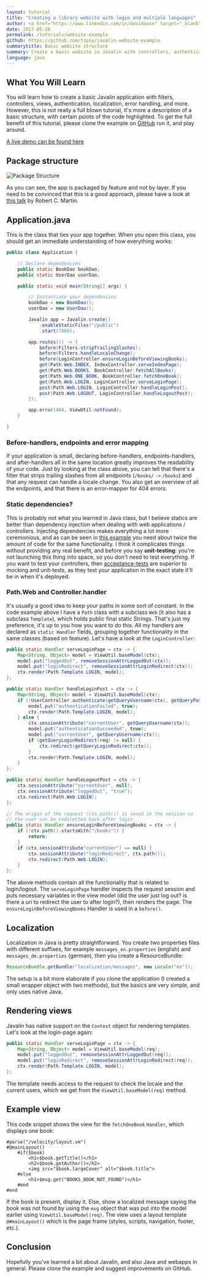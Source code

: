 ```yaml
---
layout: tutorial
title: "Creating a library website with login and multiple languages"
author: <a href="https://www.linkedin.com/in/davidaase" target="_blank">David Åse</a>
date: 2017-05-26
permalink: /tutorials/website-example
github: https://github.com/tipsy/javalin-website-example
summarytitle: Basic website structure
summary: Create a basic website in Javalin with controllers, authentication, localization, etc.
language: java
---
```


## What You Will Learn

You will learn how to create a basic Javalin application with filters,
controllers, views, authentication, localization, error handling, and more.
However, this is not really a full blown tutorial, it's more a description of a
basic structure, with certain points of the code highlighted. To get the full
benefit of this tutorial, please clone the example on
[GitHub](https://github.com/tipsy/javalin-website-example) run it, and play around.

[A live demo can be found here](http://javalin-website-example.herokuapp.com/index)

## Package structure
<img src="/img/posts/websiteExample/packageOverview.png" alt="Package Structure">

As you can see, the app is packaged by feature and not by layer.
If you need to be convinced that this is a good approach,
please have a look at [this talk](https://www.youtube.com/watch?v=Nsjsiz2A9mg&feature=youtu.be&t=416)
by Robert C. Martin.

## Application.java

This is the class that ties your app together.
When you open this class, you should get an immediate
understanding of how everything works:

~~~java
public class Application {

    // Declare dependencies
    public static BookDao bookDao;
    public static UserDao userDao;

    public static void main(String[] args) {

        // Instantiate your dependencies
        bookDao = new BookDao();
        userDao = new UserDao();

        Javalin app = Javalin.create()
            .enableStaticFiles("/public")
            .start(7000);

        app.routes(() -> {
            before(Filters.stripTrailingSlashes);
            before(Filters.handleLocaleChange);
            before(LoginController.ensureLoginBeforeViewingBooks);
            get(Path.Web.INDEX, IndexController.serveIndexPage);
            get(Path.Web.BOOKS, BookController.fetchAllBooks);
            get(Path.Web.ONE_BOOK, BookController.fetchOneBook);
            get(Path.Web.LOGIN, LoginController.serveLoginPage);
            post(Path.Web.LOGIN, LoginController.handleLoginPost);
            post(Path.Web.LOGOUT, LoginController.handleLogoutPost);
        });

        app.error(404, ViewUtil.notFound);
    }

}
~~~

### Before-handlers, endpoints and error mapping
If your application is small, declaring before-handlers, endpoints-handlers, and after-handlers all
in the same location greatly improves the readability of your code.
Just by looking at the class above, you can tell that there's a filter that
strips trailing slashes from all endpoints (`/books/` `->` `/books`) and that any request
can handle a locale change. You also get an overview of all the endpoints, and that
there is an error-mapper for 404 errors.

### Static dependencies?
This is probably not what you learned in Java class, but I believe statics
are better than dependency injection when dealing with web applications / controllers.
Injecting dependencies makes everything a lot more ceremonious, and as can be seen in
[this example](https://glot.io/snippets/efivlwbva5) you need about twice the amount of
code for the same functionality. I think it complicates things without providing
any real benefit, and before you say **unit-testing**: you're not launching this thing
into space, so you don't need to test everything. If you want to test your controllers,
then [acceptance-tests](https://github.com/FluentLenium/FluentLenium)
are superior to mocking and unit-tests, as they test your application in the
exact state it'll be in when it's deployed.

### Path.Web and Controller.handler
It's usually a good idea to keep your paths in some sort of constant.
In the code example above I have a `Path` class with a subclass `Web`
(it also has a subclass `Template`), which holds public final static Strings.
That's just my preference, it's up to you how you want to do this.
All my handlers are declared as `static Handler` fields, grouping together
functionality in the same classes (based on feature). Let's have a look at the `LoginController`:

~~~java
public static Handler serveLoginPage = ctx -> {
    Map<String, Object> model = ViewUtil.baseModel(ctx);
    model.put("loggedOut", removeSessionAttrLoggedOut(ctx));
    model.put("loginRedirect", removeSessionAttrLoginRedirect(ctx));
    ctx.render(Path.Template.LOGIN, model);
};

public static Handler handleLoginPost = ctx -> {
    Map<String, Object> model = ViewUtil.baseModel(ctx);
    if (!UserController.authenticate(getQueryUsername(ctx), getQueryPassword(ctx))) {
        model.put("authenticationFailed", true);
        ctx.render(Path.Template.LOGIN, model);
    } else {
        ctx.sessionAttribute("currentUser", getQueryUsername(ctx));
        model.put("authenticationSucceeded", true);
        model.put("currentUser", getQueryUsername(ctx));
        if (getQueryLoginRedirect(req) != null) {
            ctx.redirect(getQueryLoginRedirect(ctx));
        }
        ctx.render(Path.Template.LOGIN, model);
    }
};

public static Handler handleLogoutPost = ctx -> {
    ctx.sessionAttribute("currentUser", null);
    ctx.sessionAttribute("loggedOut", "true");
    ctx.redirect(Path.Web.LOGIN);
};

// The origin of the request (ctx.path()) is saved in the session so
// the user can be redirected back after login
public static Handler ensureLoginBeforeViewingBooks = ctx -> {
    if (!ctx.path().startsWith("/books")) {
        return;
    }
    if (ctx.sessionAttribute"currentUser") == null) {
        ctx.sessionAttribute("loginRedirect", ctx.path());
        ctx.redirect(Path.Web.LOGIN);
    }
};
~~~

The above methods contain all the functionality that is related to login/logout.
The `serveLoginPage` handler inspects the request session and puts necessary variables
in the view model (did the user just log out? is there a uri to redirect the user to after login?),
then renders the page. The `ensureLoginBeforeViewingBooks` Handler is used in a `before()`.

## Localization
Localization in Java is pretty straightforward.
You create two properties files with different suffixes,
for example `messages_en.properties` (english) and
`messages_de.properties` (german), then you create a ResourceBundle:

~~~java
ResourceBundle.getBundle("localization/messages", new Locale("en"));
~~~

The setup is a bit more elaborate if you clone the application
(I created a small wrapper object with two methods),
but the basics are very simple, and only uses native Java.

## Rendering views
Javalin has native support on the `Context` object for rendering templates.
Let's look at the login-page again:

~~~java
public static Handler serveLoginPage = ctx -> {
    Map<String, Object> model = ViewUtil.baseModel(req);
    model.put("loggedOut", removeSessionAttrLoggedOut(req));
    model.put("loginRedirect", removeSessionAttrLoginRedirect(req));
    ctx.render(Path.Template.LOGIN, model);
};
~~~
The template needs access to the request to check the locale and the current users,
which we get from the `ViewUtil.baseModel(req)` method.

## Example view
This code snippet shows the view for the `fetchOneBook` `Handler`, which displays one book:

~~~markup
#parse("/velocity/layout.vm")
#@mainLayout()
    #if($book)
        <h1>$book.getTitle()</h1>
        <h2>$book.getAuthor()</h2>
        <img src="$book.largeCover" alt="$book.title">
    #else
        <h1>$msg.get("BOOKS_BOOK_NOT_FOUND")</h1>
    #end
#end
~~~

If the book is present, display it. Else, show a localized message saying the
book was not found by using the `msg` object that was put into the model earlier using `ViewUtil.baseModel(req)`.
The view uses a layout template `@#mainLayout()` which is the page frame (styles, scripts, navigation, footer, etc.).

## Conclusion
Hopefully you've learned a bit about Javalin, and also Java and webapps in general.
Please clone the example and suggest improvements on GitHub.
